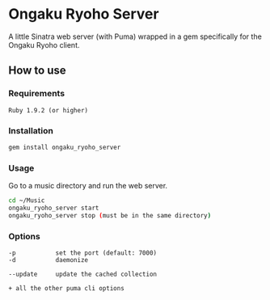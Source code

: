 # Ongaku Ryoho Server

A little Sinatra web server (with Puma) wrapped in a gem specifically for the Ongaku Ryoho client.

## How to use

### Requirements

`Ruby 1.9.2 (or higher)`

### Installation

```bash
gem install ongaku_ryoho_server
```

### Usage

Go to a music directory and run the web server.

```bash
cd ~/Music
ongaku_ryoho_server start
ongaku_ryoho_server stop (must be in the same directory)
```

### Options

```
-p           set the port (default: 7000)
-d           daemonize

--update     update the cached collection

+ all the other puma cli options
```
